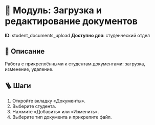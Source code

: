 # 📘 Модуль: Загрузка и редактирование документов
**ID**: student_documents_upload
**Доступно для**: студенческий отдел

## 📝 Описание
Работа с прикреплёнными к студентам документами: загрузка, изменение, удаление.

## 🪜 Шаги
1. Откройте вкладку «Документы».
2. Выберите студента.
3. Нажмите «Добавить» или «Изменить».
4. Выберите тип документа и прикрепите файл.
